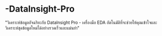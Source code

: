 # -DataInsight-Pro
"วิเคราะห์ข้อมูลอัจฉริยะกับ DataInsight Pro - เครื่องมือ EDA อัตโนมัติที่จะช่วยให้คุณเข้าใจและวิเคราะห์ชุดข้อมูลใหม่ได้อย่างรวดเร็วและแม่นยำ"
